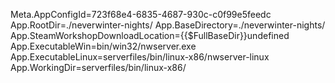 Meta.AppConfigId=723f68e4-6835-4687-930c-c0f99e5feedc
App.RootDir=./neverwinter-nights/
App.BaseDirectory=./neverwinter-nights/
App.SteamWorkshopDownloadLocation={{$FullBaseDir}}undefined
App.ExecutableWin=bin/win32/nwserver.exe
App.ExecutableLinux=serverfiles/bin/linux-x86/nwserver-linux
App.WorkingDir=serverfiles/bin/linux-x86/